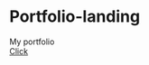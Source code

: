 # Portfolio-landing
My portfolio <br>
<a href="codelearningslayer.github.io/portfolio/" target="_blank">Click</a>
